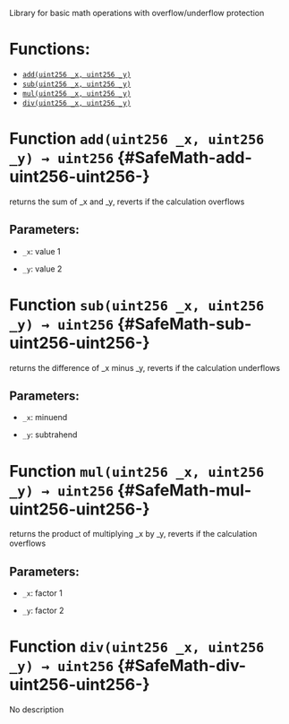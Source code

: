 Library for basic math operations with overflow/underflow protection

# Functions:
- [`add(uint256 _x, uint256 _y)`](#SafeMath-add-uint256-uint256-)
- [`sub(uint256 _x, uint256 _y)`](#SafeMath-sub-uint256-uint256-)
- [`mul(uint256 _x, uint256 _y)`](#SafeMath-mul-uint256-uint256-)
- [`div(uint256 _x, uint256 _y)`](#SafeMath-div-uint256-uint256-)


# Function `add(uint256 _x, uint256 _y) → uint256` {#SafeMath-add-uint256-uint256-}
returns the sum of _x and _y, reverts if the calculation overflows


## Parameters:
- `_x`:   value 1

- `_y`:   value 2


# Function `sub(uint256 _x, uint256 _y) → uint256` {#SafeMath-sub-uint256-uint256-}
returns the difference of _x minus _y, reverts if the calculation underflows


## Parameters:
- `_x`:   minuend

- `_y`:   subtrahend


# Function `mul(uint256 _x, uint256 _y) → uint256` {#SafeMath-mul-uint256-uint256-}
returns the product of multiplying _x by _y, reverts if the calculation overflows


## Parameters:
- `_x`:   factor 1

- `_y`:   factor 2


# Function `div(uint256 _x, uint256 _y) → uint256` {#SafeMath-div-uint256-uint256-}
No description

